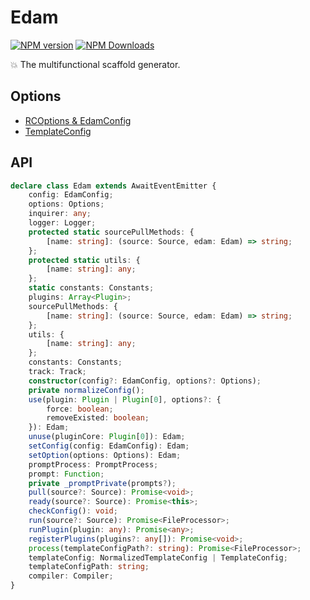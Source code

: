 # Edam
[![NPM version](https://img.shields.io/npm/v/edam.svg?style=flat-square)](https://www.npmjs.com/package/edam)
[![NPM Downloads](https://img.shields.io/npm/dm/edam.svg?style=flat-square&maxAge=43200)](https://www.npmjs.com/package/edam)

💥 The multifunctional scaffold generator.


## Options
- [RCOptions & EdamConfig](./src/types/Options.ts)
- [TemplateConfig](./src/types/TemplateConfig.ts)

## API

```typescript
declare class Edam extends AwaitEventEmitter {
    config: EdamConfig;
    options: Options;
    inquirer: any;
    logger: Logger;
    protected static sourcePullMethods: {
        [name: string]: (source: Source, edam: Edam) => string;
    };
    protected static utils: {
        [name: string]: any;
    };
    static constants: Constants;
    plugins: Array<Plugin>;
    sourcePullMethods: {
        [name: string]: (source: Source, edam: Edam) => string;
    };
    utils: {
        [name: string]: any;
    };
    constants: Constants;
    track: Track;
    constructor(config?: EdamConfig, options?: Options);
    private normalizeConfig();
    use(plugin: Plugin | Plugin[0], options?: {
        force: boolean;
        removeExisted: boolean;
    }): Edam;
    unuse(pluginCore: Plugin[0]): Edam;
    setConfig(config: EdamConfig): Edam;
    setOption(options: Options): Edam;
    promptProcess: PromptProcess;
    prompt: Function;
    private _promptPrivate(prompts?);
    pull(source?: Source): Promise<void>;
    ready(source?: Source): Promise<this>;
    checkConfig(): void;
    run(source?: Source): Promise<FileProcessor>;
    runPlugin(plugin: any): Promise<any>;
    registerPlugins(plugins?: any[]): Promise<void>;
    process(templateConfigPath?: string): Promise<FileProcessor>;
    templateConfig: NormalizedTemplateConfig | TemplateConfig;
    templateConfigPath: string;
    compiler: Compiler;
}
```

